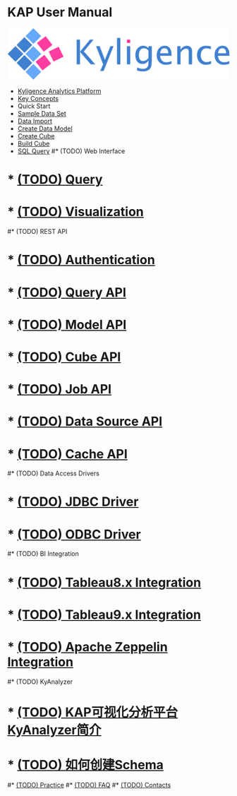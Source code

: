 # KAP User Manual

![logo](logo.jpg)

* [Kyligence Analytics Platform](introduction/README.md)
 * [Key Concepts](introduction/concepts.md)
* Quick Start
 * [Sample Data Set](molap/dataset.cn.md)
 * [Data Import](molap/datasource.cn.md)
 * [Create Data Model](molap/datamodel.cn.md)
 * [Create Cube](molap/create_cube.cn.md)
 * [Build Cube](molap/build_cube.md)
 * [SQL Query](molap/query.md)
#* (TODO) Web Interface
# * [(TODO) Query](gui/web.cn.md)
# * [(TODO) Visualization](gui/visualization.cn.md)
#* (TODO) REST API
# * [(TODO) Authentication](rest/authentication.cn.md)
# * [(TODO) Query API](rest/query_api.cn.md)
# * [(TODO) Model API](rest/model_api.cn.md)
# * [(TODO) Cube API](rest/cube_api.cn.md)
# * [(TODO) Job API](rest/job_api.cn.md)
# * [(TODO) Data Source API](rest/metadata_api.cn.md)
# * [(TODO) Cache API](rest/cache_api.cn.md)
#* (TODO) Data Access Drivers
# * [(TODO) JDBC Driver](driver/jdbc.cn.md)
# * [(TODO) ODBC Driver](driver/odbc.cn.md)
#* (TODO) BI Integration
# * [(TODO) Tableau8.x Integration](integration/tableau_8.cn.md)
# * [(TODO) Tableau9.x Integration](integration/tableau_9.cn.md)
# * [(TODO) Apache Zeppelin Integration](integration/zeppelin.cn.md)
#* (TODO) KyAnalyzer
# * [(TODO) KAP可视化分析平台KyAnalyzer简介](integration/saiku.cn.md)
# * [(TODO) 如何创建Schema](integration/saiku_mondrian_schema.cn.md)
#* [(TODO) Practice](practice/README.md)
#* [(TODO) FAQ](faq/README.md)
#* [(TODO) Contacts](contact/README.md)
